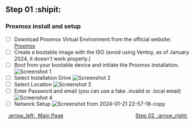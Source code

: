 ## Step 01 :shipit:
### Proxmox install and setup
- [ ] Download Proxmox Virtual Environment from the official website: [Proxmox](https://www.proxmox.com/en/)
- [ ] Create a bootable image with the ISO (avoid using Ventoy, as of January 2024, it doesn't work properly.)
- [ ] Boot from your bootable device and initiate the Proxmox installation.
![Screenshot 1](https://github.com/hispanicdevian/libreNMS-Guide/assets/135581442/9262fb42-2e6e-4f8f-b85a-33373305b6fa)
- [ ] Select Installation Drive
![Screenshot 2](https://github.com/hispanicdevian/libreNMS-Guide/assets/135581442/effb23cc-51b9-4e6f-8a0a-f2582cd7f227)
- [ ] Select Location
![Screenshot 3](https://github.com/hispanicdevian/libreNMS-Guide/assets/135581442/817794ae-b4bc-4eb4-b0d4-ea32bded5cdf)
- [ ] Enter Password and email (you can use a fake .invalid or .local email)
![Screenshot 4](https://github.com/hispanicdevian/libreNMS-Guide/assets/135581442/756e7b1c-a814-4ed5-9c59-88cdcc3f6beb)
- [ ] Network Setup
![Screenshot from 2024-01-21 22-57-18-copy](https://github.com/hispanicdevian/libreNMS-Guide/assets/135581442/1f2374c8-7d0e-4536-b89a-53b94288f810)

<p align="center"> <a href="README.md">:arrow_left:&nbsp;&nbsp;Main Page</a> &nbsp;&nbsp;&nbsp;&nbsp;&nbsp;&nbsp;&nbsp;&nbsp;&nbsp;&nbsp;&nbsp;&nbsp;&nbsp;&nbsp;&nbsp;&nbsp;&nbsp;&nbsp;&nbsp;&nbsp;&nbsp;&nbsp;&nbsp;&nbsp;&nbsp;&nbsp;&nbsp;&nbsp;&nbsp;&nbsp;&nbsp;&nbsp;&nbsp;&nbsp;&nbsp;&nbsp;&nbsp;&nbsp;&nbsp;&nbsp;&nbsp;&nbsp;&nbsp;&nbsp;&nbsp;&nbsp;&nbsp;&nbsp; <a href="Step_02.md">Step 02&nbsp; :arrow_right:</a></p>

